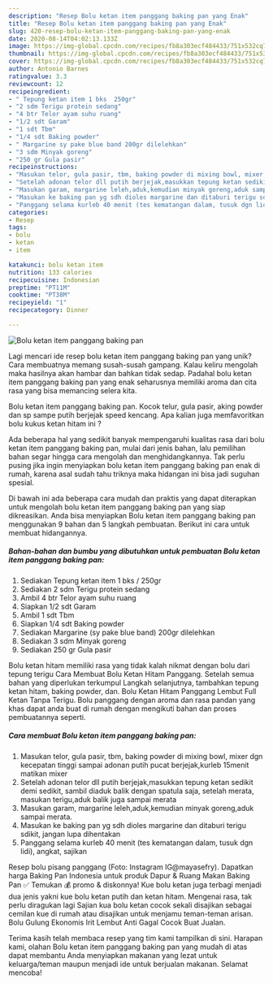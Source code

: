 ```yaml
---
description: "Resep Bolu ketan item panggang baking pan yang Enak"
title: "Resep Bolu ketan item panggang baking pan yang Enak"
slug: 420-resep-bolu-ketan-item-panggang-baking-pan-yang-enak
date: 2020-08-14T04:02:13.133Z
image: https://img-global.cpcdn.com/recipes/fb8a303ecf484433/751x532cq70/bolu-ketan-item-panggang-baking-pan-foto-resep-utama.jpg
thumbnail: https://img-global.cpcdn.com/recipes/fb8a303ecf484433/751x532cq70/bolu-ketan-item-panggang-baking-pan-foto-resep-utama.jpg
cover: https://img-global.cpcdn.com/recipes/fb8a303ecf484433/751x532cq70/bolu-ketan-item-panggang-baking-pan-foto-resep-utama.jpg
author: Antonio Barnes
ratingvalue: 3.3
reviewcount: 12
recipeingredient:
- " Tepung ketan item 1 bks  250gr"
- "2 sdm Terigu protein sedang"
- "4 btr Telor ayam suhu ruang"
- "1/2 sdt Garam"
- "1 sdt Tbm"
- "1/4 sdt Baking powder"
- " Margarine sy pake blue band 200gr dilelehkan"
- "3 sdm Minyak goreng"
- "250 gr Gula pasir"
recipeinstructions:
- "Masukan telor, gula pasir, tbm, baking powder di mixing bowl, mixer dgn kecepatan tinggi sampai adonan putih pucat berjejak,kurleb 15menit matikan mixer"
- "Setelah adonan telor dll putih berjejak,masukkan tepung ketan sedikit demi sedikit, sambil diaduk balik dengan spatula saja, setelah merata, masukan terigu,aduk balik juga sampai merata"
- "Masukan garam, margarine leleh,aduk,kemudian minyak goreng,aduk sampai merata."
- "Masukan ke baking pan yg sdh dioles margarine dan ditaburi terigu sdikit, jangan lupa dihentakan"
- "Panggang selama kurleb 40 menit (tes kematangan dalam, tusuk dgn lidi), angkat, sajikan"
categories:
- Resep
tags:
- bolu
- ketan
- item

katakunci: bolu ketan item 
nutrition: 133 calories
recipecuisine: Indonesian
preptime: "PT11M"
cooktime: "PT38M"
recipeyield: "1"
recipecategory: Dinner

---
```



![Bolu ketan item panggang baking pan](https://img-global.cpcdn.com/recipes/fb8a303ecf484433/751x532cq70/bolu-ketan-item-panggang-baking-pan-foto-resep-utama.jpg)

Lagi mencari ide resep bolu ketan item panggang baking pan yang unik? Cara membuatnya memang susah-susah gampang. Kalau keliru mengolah maka hasilnya akan hambar dan bahkan tidak sedap. Padahal bolu ketan item panggang baking pan yang enak seharusnya memiliki aroma dan cita rasa yang bisa memancing selera kita.

Bolu ketan item panggang baking pan. Kocok telur, gula pasir, aking powder dan sp sampe putih berjejak speed kencang. Apa kalian juga memfavoritkan bolu kukus ketan hitam ini ?

Ada beberapa hal yang sedikit banyak mempengaruhi kualitas rasa dari bolu ketan item panggang baking pan, mulai dari jenis bahan, lalu pemilihan bahan segar hingga cara mengolah dan menghidangkannya. Tak perlu pusing jika ingin menyiapkan bolu ketan item panggang baking pan enak di rumah, karena asal sudah tahu triknya maka hidangan ini bisa jadi suguhan spesial.


Di bawah ini ada beberapa cara mudah dan praktis yang dapat diterapkan untuk mengolah bolu ketan item panggang baking pan yang siap dikreasikan. Anda bisa menyiapkan Bolu ketan item panggang baking pan menggunakan 9 bahan dan 5 langkah pembuatan. Berikut ini cara untuk membuat hidangannya.

<!--inarticleads1-->

##### Bahan-bahan dan bumbu yang dibutuhkan untuk pembuatan Bolu ketan item panggang baking pan:

1. Sediakan  Tepung ketan item 1 bks / 250gr
1. Sediakan 2 sdm Terigu protein sedang
1. Ambil 4 btr Telor ayam suhu ruang
1. Siapkan 1/2 sdt Garam
1. Ambil 1 sdt Tbm
1. Siapkan 1/4 sdt Baking powder
1. Sediakan  Margarine (sy pake blue band) 200gr dilelehkan
1. Sediakan 3 sdm Minyak goreng
1. Sediakan 250 gr Gula pasir


Bolu ketan hitam memiliki rasa yang tidak kalah nikmat dengan bolu dari tepung terigu Cara Membuat Bolu Ketan Hitam Panggang. Setelah semua bahan yang diperlukan terkumpul Langkah selanjutnya, tambahkan tepung ketan hitam, baking powder, dan. Bolu Ketan Hitam Panggang Lembut Full Ketan Tanpa Terigu. Bolu panggang dengan aroma dan rasa pandan yang khas dapat anda buat di rumah dengan mengikuti bahan dan proses pembuatannya seperti. 

<!--inarticleads2-->

##### Cara membuat Bolu ketan item panggang baking pan:

1. Masukan telor, gula pasir, tbm, baking powder di mixing bowl, mixer dgn kecepatan tinggi sampai adonan putih pucat berjejak,kurleb 15menit matikan mixer
1. Setelah adonan telor dll putih berjejak,masukkan tepung ketan sedikit demi sedikit, sambil diaduk balik dengan spatula saja, setelah merata, masukan terigu,aduk balik juga sampai merata
1. Masukan garam, margarine leleh,aduk,kemudian minyak goreng,aduk sampai merata.
1. Masukan ke baking pan yg sdh dioles margarine dan ditaburi terigu sdikit, jangan lupa dihentakan
1. Panggang selama kurleb 40 menit (tes kematangan dalam, tusuk dgn lidi), angkat, sajikan


Resep bolu pisang panggang (Foto: Instagram IG@mayasefry). Dapatkan harga Baking Pan Indonesia untuk produk Dapur &amp; Ruang Makan Baking Pan ✅ Temukan 💰 promo &amp; diskonnya! Kue bolu ketan juga terbagi menjadi dua jenis yakni kue bolu ketan putih dan ketan hitam. Mengenai rasa, tak perlu diragukan lagi Sajian kua bolu ketan cocok sekali disajikan sebagai cemilan kue di rumah atau disajikan untuk menjamu teman-teman arisan. Bolu Gulung Ekonomis Irit Lembut Anti Gagal Cocok Buat Jualan. 

Terima kasih telah membaca resep yang tim kami tampilkan di sini. Harapan kami, olahan Bolu ketan item panggang baking pan yang mudah di atas dapat membantu Anda menyiapkan makanan yang lezat untuk keluarga/teman maupun menjadi ide untuk berjualan makanan. Selamat mencoba!
